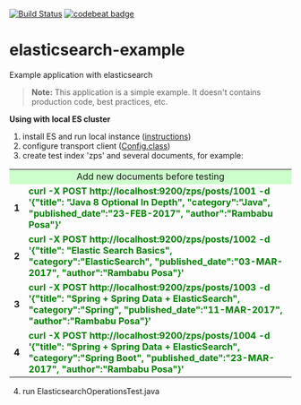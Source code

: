 [![Build Status](https://travis-ci.org/Paz1506/cloud-example.svg?branch=master)](https://travis-ci.org/Paz1506/cloud-example)
[![codebeat badge](https://codebeat.co/badges/cb36db99-1583-4546-b82e-981b36a56bca)](https://codebeat.co/projects/github-com-paz1506-elasticsearch-example-master)

# elasticsearch-example
Example application with elasticsearch

> **Note:** This application is a simple example. It doesn't contains production code, best practices, etc. 

**Using with local ES cluster**

1) install ES and run local instance ([instructions](https://www.elastic.co/guide/en/elasticsearch/reference/current/getting-started-install.html))
2) configure transport client ([Config.class](https://github.com/Paz1506/elasticsearch-example/blob/master/src/main/java/com/zaytsevp/elasticsearchexample/springdataexample/Config.java))
3) create test index 'zps' and several documents, for example:

<table width=100% align="center">
  <tr>
    <td bgcolor="#ccffcc" align="center" colspan="3">Add new documents before testing</td>
  </tr>
 <tr>
   <td width="5%"><b>1</b></td>
    <td><b><font color="green">curl -X POST http://localhost:9200/zps/posts/1001 -d '{"title": "Java 8 Optional In Depth", "category":"Java", "published_date":"23-FEB-2017", "author":"Rambabu Posa"}'</font></b></td>
  </tr>
  <tr>
    <td width="5%"><b>2</b></td>
    <td><b><font color="green">curl -X POST http://localhost:9200/zps/posts/1002 -d '{"title": "Elastic Search Basics", "category":"ElasticSearch", "published_date":"03-MAR-2017", "author":"Rambabu Posa"}'</font></b></td>
  </tr>
  <tr>
    <td width="5%"><b>3</b></td>
    <td><b><font color="green">curl -X POST http://localhost:9200/zps/posts/1003 -d '{"title": "Spring + Spring Data + ElasticSearch", "category":"Spring", "published_date":"11-MAR-2017", "author":"Rambabu Posa"}'</font></b></td>
  </tr>
  <tr>
    <td width="5%"><b>4</b></td>
    <td><b><font color="green">curl -X POST http://localhost:9200/zps/posts/1004 -d '{"title": "Spring + Spring Data + ElasticSearch", "category":"Spring Boot", "published_date":"23-MAR-2017", "author":"Rambabu Posa"}'</font></b></td>
  </tr>
  </table>
  
  4) run ElasticsearchOperationsTest.java
